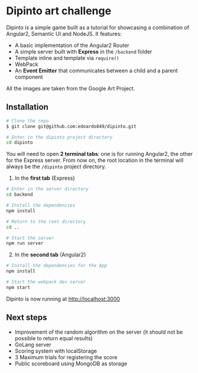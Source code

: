 # Dipinto art challenge

Dipinto is a simple game built as a tutorial for showcasing a combination of Angular2, Semantic UI and NodeJS. It features:
- A basic implementation of the Angular2 Router
- A simple server built with **Express** in the `/backend` folder
- Template inline and template via `require()`
- WebPack
- An **Event Emitter** that communicates between a child and a parent component

All the images are taken from the Google Art Project.

## Installation

```bash
# Clone the repo
$ git clone git@github.com:edoardo849/dipinto.git

# Enter in the dipinto project directory
cd dipinto
```

You will need to open **2 terminal tabs**: one is for running Angular2, the other for the Express server. From now on, the root location in the terminal will always be the `/dipinto` project directory.


1) In the **first tab** (Express)

```bash
# Enter in the server directory
cd backend

# Install the dependencies
npm install

# Return to the root directory
cd ..

# Start the server
npm run server
```

2) In the **second tab** (Angular2)

```bash
# Install the dependencies for the App
npm install

# Start the webpack dev server
npm start
```


Dipinto is now running at [http://localhost:3000](http://localhost:3000)

## Next steps
- Improvement of the random algorithm on the server (it should not be possible to return equal results)
- GoLang server
- Scoring system with localStorage
- 3 Maximum trials for registering the score
- Public scoreboard using MongoDB as storage
